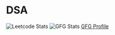 # DSA

![Leetcode Stats](https://leetcard.jacoblin.cool/sonali_Kumari01?ext=heatmap)
![GFG Stats](https://img.shields.io/badge/GFG%20Profile-%2300BFFF?style=flat&logo=geeks-for-geeks&logoColor=white) [GFG Profile](https://www.geeksforgeeks.org/user-profile/<sonali9z58>)  
